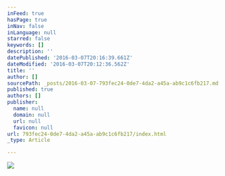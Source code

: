 ```yaml
---
inFeed: true
hasPage: true
inNav: false
inLanguage: null
starred: false
keywords: []
description: ''
datePublished: '2016-03-07T20:16:39.661Z'
dateModified: '2016-03-07T20:12:36.562Z'
title: ''
author: []
sourcePath: _posts/2016-03-07-793fec24-0de7-4da2-a45a-ab9c1c6fb217.md
published: true
authors: []
publisher:
  name: null
  domain: null
  url: null
  favicon: null
url: 793fec24-0de7-4da2-a45a-ab9c1c6fb217/index.html
_type: Article

---
```

![](https://the-grid-user-content.s3-us-west-2.amazonaws.com/519da10e-5fe1-4b5d-b024-c5cca34f0dc1.jpg)
